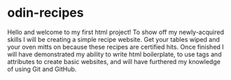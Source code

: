 # odin-recipes

Hello and welcome to my first html project! To show off my newly-acquired skills I will be creating a simple recipe website. Get your tables wiped and your oven mitts on because these recipes are certified hits. Once finished I will have demonstrated my ability to write html boilerplate, to use tags and attributes to create basic websites, and will have furthered my knowledge of using Git and GitHub.